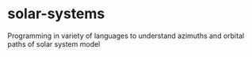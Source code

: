 # solar-systems
Programming in variety of languages to understand azimuths and orbital paths of solar system model
